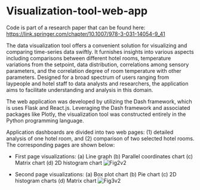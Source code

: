 # Visualization-tool-web-app

Code is part of a research paper that can be found here: https://link.springer.com/chapter/10.1007/978-3-031-14054-9_41 

The data visualization tool offers a convenient solution for visualizing and comparing time-series data swiftly. It furnishes insights into various aspects including comparisons between different hotel rooms, temperature variations from the setpoint, data distribution, correlations among sensory parameters, and the correlation degree of room temperature with other parameters. Designed for a broad spectrum of users ranging from laypeople and hotel staff to data analysts and researchers, the application aims to facilitate understanding and analysis in this domain.

The web application was developed by utilizing the Dash framework, which is uses Flask and React.js. Leveraging the Dash framework and associated packages like Plotly, the visualization tool was constructed entirely in the Python programming language.

Application dashboards are divided into two web pages: (1) detailed analysis of one hotel room, and (2) comparison of two selected hotel rooms. The corresponding pages are shown below:

- First page visualizations: 
(a) Line graph
(b) Parallel coordinates chart 
(c) Matrix chart 
(d) 2D histogram chart 
![Fig2v2](https://github.com/IvaMate/Visualization-tool-web-app/assets/55032190/1079f4e4-9df3-41f8-bcaa-ef4de817895b)

- Second page visualizations: 
(a) Box plot chart
(b) Pie chart 
(c) 2D histogram charts
(d) Matrix chart 
![Fig3v2](https://github.com/IvaMate/Visualization-tool-web-app/assets/55032190/60891fd1-36ba-48a9-beac-ced121eeb4c8)

